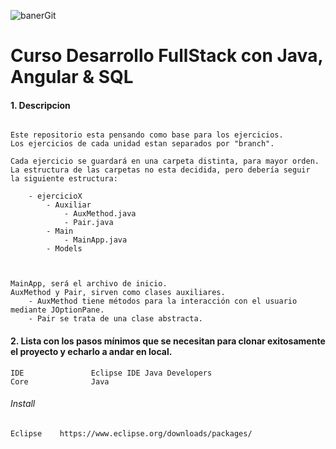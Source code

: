 ﻿![banerGit](https://user-images.githubusercontent.com/22893383/107159880-121e0b80-6993-11eb-92e3-1efd1d8f4dba.PNG)

# Curso Desarrollo FullStack con Java, Angular & SQL

#### 1. Descripcion
```

Este repositorio esta pensando como base para los ejercicios.
Los ejercicios de cada unidad estan separados por "branch".

Cada ejercicio se guardará en una carpeta distinta, para mayor orden.
La estructura de las carpetas no esta decidida, pero debería seguir
la siguiente estructura:

	- ejercicioX
		- Auxiliar
			- AuxMethod.java
			- Pair.java
		- Main
			- MainApp.java
		- Models
			


MainApp, será el archivo de inicio.
AuxMethod y Pair, sirven como clases auxiliares. 
	- AuxMethod tiene métodos para la interacción con el usuario mediante JOptionPane. 
	- Pair se trata de una clase abstracta.

```

#### 2. Lista con los pasos mínimos que se necesitan para clonar exitosamente el proyecto y echarlo a andar en local.

```
IDE               Eclipse IDE Java Developers
Core              Java        
```

###### Install
```
Eclipse    https://www.eclipse.org/downloads/packages/
```